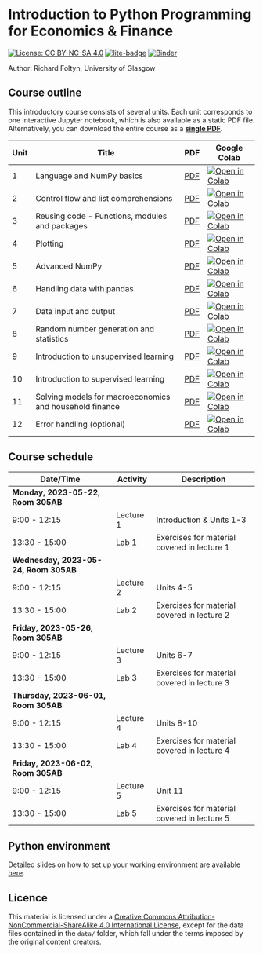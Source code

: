 # Introduction to Python Programming for Economics & Finance
[![License: CC BY-NC-SA 4.0](https://img.shields.io/badge/License-CC%20BY--NC--SA%204.0-lightgrey.svg)](https://creativecommons.org/licenses/by-nc-sa/4.0/)
[![lite-badge](https://jupyterlite.rtfd.io/en/latest/_static/badge.svg)](https://richardfoltyn.github.io/python-intro-PGR)
[![Binder](https://mybinder.org/badge_logo.svg)](https://mybinder.org/v2/gh/richardfoltyn/python-intro-PGR/main?filepath=index.ipynb)

Author: Richard Foltyn, University of Glasgow

## Course outline

This introductory course consists of several units. Each unit corresponds
to one interactive Jupyter notebook, which is also available
as a static PDF file. Alternatively, you can download the entire course as a 
**[single PDF](raw/main/latex/python-intro-PGR.pdf)**.

| Unit | Title | PDF | Google Colab |
|------|-------|-----|--------------|
| 1    | Language and NumPy basics | [PDF](latex/unit01.pdf) | [![Open in Colab](https://colab.research.google.com/assets/colab-badge.svg)](https://colab.research.google.com/github/richardfoltyn/python-intro-PGR/blob/main/lectures/unit01.ipynb) |
| 2    | Control flow and list comprehensions | [PDF](latex/unit02.pdf) |  [![Open in Colab](https://colab.research.google.com/assets/colab-badge.svg)](https://colab.research.google.com/github/richardfoltyn/python-intro-PGR/blob/main/lectures/unit02.ipynb) |
| 3    | Reusing code - Functions, modules and packages | [PDF](latex/unit03.pdf) | [![Open in Colab](https://colab.research.google.com/assets/colab-badge.svg)](https://colab.research.google.com/github/richardfoltyn/python-intro-PGR/blob/main/lectures/unit03.ipynb) |
| 4    | Plotting | [PDF](latex/unit04.pdf) |  [![Open in Colab](https://colab.research.google.com/assets/colab-badge.svg)](https://colab.research.google.com/github/richardfoltyn/python-intro-PGR/blob/main/lectures/unit04.ipynb) |
| 5    | Advanced NumPy | [PDF](latex/unit05.pdf)  | [![Open in Colab](https://colab.research.google.com/assets/colab-badge.svg)](https://colab.research.google.com/github/richardfoltyn/python-intro-PGR/blob/main/lectures/unit05.ipynb)
| 6    | Handling data with pandas | [PDF](latex/unit06.pdf) | [![Open in Colab](https://colab.research.google.com/assets/colab-badge.svg)](https://colab.research.google.com/github/richardfoltyn/python-intro-PGR/blob/main/lectures/unit06.ipynb) |
| 7    | Data input and output | [PDF](latex/unit07.pdf) |  [![Open in Colab](https://colab.research.google.com/assets/colab-badge.svg)](https://colab.research.google.com/github/richardfoltyn/python-intro-PGR/blob/main/lectures/unit07.ipynb)
| 8    | Random number generation and statistics | [PDF](latex/unit08.pdf) | [![Open in Colab](https://colab.research.google.com/assets/colab-badge.svg)](https://colab.research.google.com/github/richardfoltyn/python-intro-PGR/blob/main/lectures/unit08.ipynb) |
| 9    | Introduction to unsupervised learning | [PDF](latex/unit09.pdf) |  [![Open in Colab](https://colab.research.google.com/assets/colab-badge.svg)](https://colab.research.google.com/github/richardfoltyn/python-intro-PGR/blob/main/lectures/unit09.ipynb) |
| 10   | Introduction to supervised learning | [PDF](latex/unit10.pdf) |  [![Open in Colab](https://colab.research.google.com/assets/colab-badge.svg)](https://colab.research.google.com/github/richardfoltyn/python-intro-PGR/blob/main/lectures/unit10.ipynb) |
| 11   | Solving models for macroeconomics and household finance | [PDF](latex/unit11.pdf) | [![Open in Colab](https://colab.research.google.com/assets/colab-badge.svg)](https://colab.research.google.com/github/richardfoltyn/python-intro-PGR/blob/main/lectures/unit11.ipynb) |
| 12   | Error handling (optional) | [PDF](latex/unit12.pdf) |  [![Open in Colab](https://colab.research.google.com/assets/colab-badge.svg)](https://colab.research.google.com/github/richardfoltyn/python-intro-PGR/blob/main/lectures/unit12.ipynb) |


## Course schedule

| Date/Time | Activity | Description |
|-----------|----------|-------------|
| **Monday, 2023-05-22, Room 305AB** | |
|  9:00 - 12:15 | Lecture 1 | Introduction & Units 1-3 |
| 13:30 - 15:00 | Lab 1 | Exercises for material covered in lecture 1 |
| **Wednesday, 2023-05-24, Room 305AB** | |
| 9:00 - 12:15 | Lecture 2 | Units 4-5 |
| 13:30 - 15:00 | Lab 2 | Exercises for material covered in lecture 2 |
| **Friday, 2023-05-26, Room 305AB** | |
| 9:00 - 12:15 | Lecture 3 | Units 6-7 |
| 13:30 - 15:00 | Lab 3 | Exercises for material covered in lecture 3 |
| **Thursday, 2023-06-01, Room 305AB** | |
|  9:00 - 12:15 | Lecture 4 | Units 8-10 |
| 13:30 - 15:00 | Lab 4 | Exercises for material covered in lecture 4 |
| **Friday, 2023-06-02, Room 305AB** | |
|  9:00 - 12:15 | Lecture 5 | Unit 11 |
| 13:30 - 15:00 | Lab 5 | Exercises for material covered in lecture 5 |

## Python environment

Detailed slides on how to set up your working environment are available [here](https://github.com/richardfoltyn/python-intro-PGR/blob/main/slides/python-setup.pdf).


## Licence

This material is licensed under a 
[Creative Commons Attribution-NonCommercial-ShareAlike 4.0 International License](http://creativecommons.org/licenses/by-nc-sa/4.0/),
except for the data files contained in the `data/` folder, which
fall under the terms imposed by the original content creators.

